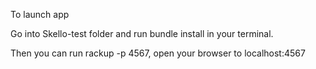 To launch app

Go into Skello-test folder and run bundle install in your terminal.

Then you can run rackup -p 4567, open your browser to localhost:4567
